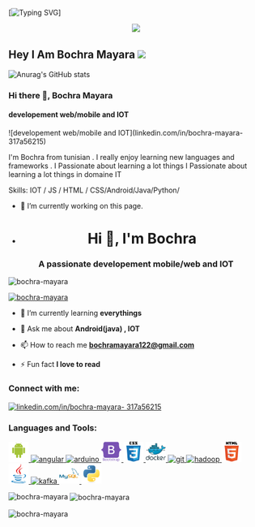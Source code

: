 [![Typing SVG](https://readme-typing-svg.herokuapp.com?color=%2336BCF7&lines=Hello%2C+I+am+Bochra+Mayara;I%E2%80%99m+Currently+studying+On+%3A+FSS;+How+To+Reach+Me+%3A+Contact+Me+On+linkedin;Ask+Me+About+Anything%2C+I+Am+Happy+To+Help)]

<p align="center">
  <a href="https://t.me/Bochra-Mayara"><img src="https://user-images.githubusercontent.com/77770753/117139498-f081c400-adc9-11eb-9aaf-f895a54ecc67.gif"></a>
    </p>

<h2> Hey I Am Bochra Mayara <img src="https://media.giphy.com/media/hvRJCLFzcasrR4ia7z/giphy.gif" width="30px"></h2>

![Anurag's GitHub stats](https://github-readme-stats.vercel.app/api?username=Bochra-Mayara&theme=nightowl&show_icons=true)
### Hi there 👋, Bochra Mayara
#### developement web/mobile and IOT
![developement web/mobile and IOT](linkedin.com/in/bochra-mayara- 317a56215)

I'm Bochra from tunisian . I really enjoy learning new  languages and frameworks .  I Passionate about learning a lot things I Passionate about learning a lot things in domaine  IT

Skills: IOT / JS / HTML / CSS/Android/Java/Python/

- 🔭 I’m currently working on this page. 
- <h1 align="center">Hi 👋, I'm Bochra</h1>
<h3 align="center">A passionate developement mobile/web and IOT</h3>

<p align="left"> <img src="https://komarev.com/ghpvc/?username=bochra-mayara&label=Profile%20views&color=0e75b6&style=flat" alt="bochra-mayara" /> </p>

<p align="left"> <a href="https://github.com/ryo-ma/github-profile-trophy"><img src="https://github-profile-trophy.vercel.app/?username=bochra-mayara" alt="bochra-mayara" /></a> </p>

- 🌱 I’m currently learning **everythings**

- 💬 Ask me about **Android(java) , IOT**

- 📫 How to reach me **bochramayara122@gmail.com**

- ⚡ Fun fact **I love to read**

<h3 align="left">Connect with me:</h3>
<p align="left">
<a href="https://linkedin.com/in/linkedin.com/in/bochra-mayara- 317a56215" target="blank"><img align="center" src="https://raw.githubusercontent.com/rahuldkjain/github-profile-readme-generator/master/src/images/icons/Social/linked-in-alt.svg" alt="linkedin.com/in/bochra-mayara- 317a56215" height="30" width="40" /></a>
</p>

<h3 align="left">Languages and Tools:</h3>
<p align="left"> <a href="https://developer.android.com" target="_blank" rel="noreferrer"> <img src="https://raw.githubusercontent.com/devicons/devicon/master/icons/android/android-original-wordmark.svg" alt="android" width="40" height="40"/> </a> <a href="https://angular.io" target="_blank" rel="noreferrer"> <img src="https://angular.io/assets/images/logos/angular/angular.svg" alt="angular" width="40" height="40"/> </a> <a href="https://www.arduino.cc/" target="_blank" rel="noreferrer"> <img src="https://cdn.worldvectorlogo.com/logos/arduino-1.svg" alt="arduino" width="40" height="40"/> </a> <a href="https://getbootstrap.com" target="_blank" rel="noreferrer"> <img src="https://raw.githubusercontent.com/devicons/devicon/master/icons/bootstrap/bootstrap-plain-wordmark.svg" alt="bootstrap" width="40" height="40"/> </a> <a href="https://www.w3schools.com/css/" target="_blank" rel="noreferrer"> <img src="https://raw.githubusercontent.com/devicons/devicon/master/icons/css3/css3-original-wordmark.svg" alt="css3" width="40" height="40"/> </a> <a href="https://www.docker.com/" target="_blank" rel="noreferrer"> <img src="https://raw.githubusercontent.com/devicons/devicon/master/icons/docker/docker-original-wordmark.svg" alt="docker" width="40" height="40"/> </a> <a href="https://git-scm.com/" target="_blank" rel="noreferrer"> <img src="https://www.vectorlogo.zone/logos/git-scm/git-scm-icon.svg" alt="git" width="40" height="40"/> </a> <a href="https://hadoop.apache.org/" target="_blank" rel="noreferrer"> <img src="https://www.vectorlogo.zone/logos/apache_hadoop/apache_hadoop-icon.svg" alt="hadoop" width="40" height="40"/> </a> <a href="https://www.w3.org/html/" target="_blank" rel="noreferrer"> <img src="https://raw.githubusercontent.com/devicons/devicon/master/icons/html5/html5-original-wordmark.svg" alt="html5" width="40" height="40"/> </a> <a href="https://www.java.com" target="_blank" rel="noreferrer"> <img src="https://raw.githubusercontent.com/devicons/devicon/master/icons/java/java-original.svg" alt="java" width="40" height="40"/> </a> <a href="https://kafka.apache.org/" target="_blank" rel="noreferrer"> <img src="https://www.vectorlogo.zone/logos/apache_kafka/apache_kafka-icon.svg" alt="kafka" width="40" height="40"/> </a> <a href="https://www.mysql.com/" target="_blank" rel="noreferrer"> <img src="https://raw.githubusercontent.com/devicons/devicon/master/icons/mysql/mysql-original-wordmark.svg" alt="mysql" width="40" height="40"/> </a> <a href="https://www.python.org" target="_blank" rel="noreferrer"> <img src="https://raw.githubusercontent.com/devicons/devicon/master/icons/python/python-original.svg" alt="python" width="40" height="40"/> </a> </p>

<p><img align="left" src="https://github-readme-stats.vercel.app/api/top-langs?username=bochra-mayara&show_icons=true&locale=en&layout=compact" alt="bochra-mayara" /></p>

<p>&nbsp;<img align="center" src="https://github-readme-stats.vercel.app/api?username=bochra-mayara&show_icons=true&locale=en" alt="bochra-mayara" /></p>

<p><img align="center" src="https://github-readme-streak-stats.herokuapp.com/?user=bochra-mayara&" alt="bochra-mayara" /></p>





